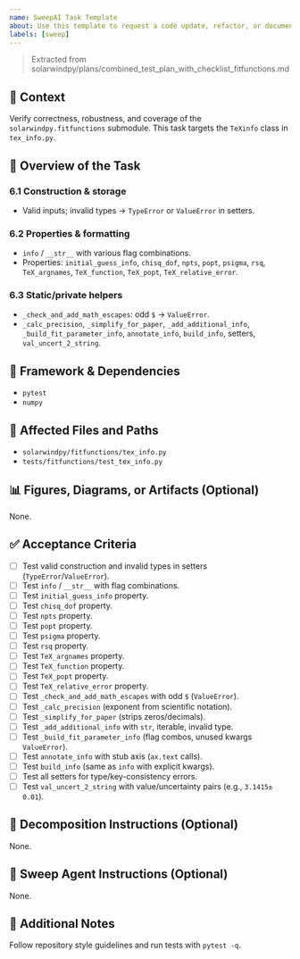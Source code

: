 ```yaml
---
name: SweepAI Task Template
about: Use this template to request a code update, refactor, or documentation change via SweepAI.
labels: [sweep]
---
```


> Extracted from solarwindpy/plans/combined_test_plan_with_checklist_fitfunctions.md

## 🧠 Context

Verify correctness, robustness, and coverage of the `solarwindpy.fitfunctions` submodule. This task targets the `TeXinfo` class in `tex_info.py`.

## 🎯 Overview of the Task

### 6.1 Construction & storage

- Valid inputs; invalid types → `TypeError` or `ValueError` in setters.

### 6.2 Properties & formatting

- `info` / `__str__` with various flag combinations.
- Properties: `initial_guess_info`, `chisq_dof`, `npts`, `popt`, `psigma`, `rsq`,
  `TeX_argnames`, `TeX_function`, `TeX_popt`, `TeX_relative_error`.

### 6.3 Static/private helpers

- `_check_and_add_math_escapes`: odd `$` → `ValueError`.
- `_calc_precision`, `_simplify_for_paper`, `_add_additional_info`, `_build_fit_parameter_info`,
  `annotate_info`, `build_info`, setters, `val_uncert_2_string`.

## 🔧 Framework & Dependencies

- `pytest`
- `numpy`

## 📂 Affected Files and Paths

- `solarwindpy/fitfunctions/tex_info.py`
- `tests/fitfunctions/test_tex_info.py`

## 📊 Figures, Diagrams, or Artifacts (Optional)

None.

## ✅ Acceptance Criteria

- [ ] Test valid construction and invalid types in setters (`TypeError`/`ValueError`).
- [ ] Test `info` / `__str__` with flag combinations.
- [ ] Test `initial_guess_info` property.
- [ ] Test `chisq_dof` property.
- [ ] Test `npts` property.
- [ ] Test `popt` property.
- [ ] Test `psigma` property.
- [ ] Test `rsq` property.
- [ ] Test `TeX_argnames` property.
- [ ] Test `TeX_function` property.
- [ ] Test `TeX_popt` property.
- [ ] Test `TeX_relative_error` property.
- [ ] Test `_check_and_add_math_escapes` with odd `$` (`ValueError`).
- [ ] Test `_calc_precision` (exponent from scientific notation).
- [ ] Test `_simplify_for_paper` (strips zeros/decimals).
- [ ] Test `_add_additional_info` with `str`, iterable, invalid type.
- [ ] Test `_build_fit_parameter_info` (flag combos, unused kwargs `ValueError`).
- [ ] Test `annotate_info` with stub axis (`ax.text` calls).
- [ ] Test `build_info` (same as `info` with explicit kwargs).
- [ ] Test all setters for type/key-consistency errors.
- [ ] Test `val_uncert_2_string` with value/uncertainty pairs (e.g., `3.1415± 0.01`).

## 🧩 Decomposition Instructions (Optional)

None.

## 🤖 Sweep Agent Instructions (Optional)

None.

## 💬 Additional Notes

Follow repository style guidelines and run tests with `pytest -q`.
